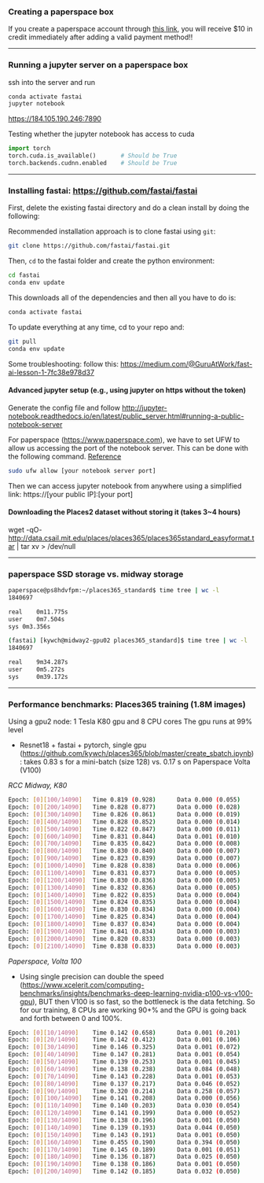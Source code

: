 ### Creating a paperspace box

If you create a paperspace account through [this link](https://www.paperspace.com/&R=UBZSZHP), you will receive $10 in credit immediately after adding a valid payment method!!

---

### Running a jupyter server on a paperspace box
ssh into the server and run
```sh
conda activate fastai
jupyter notebook
```

https://184.105.190.246:7890 

Testing whether the jupyter notebook has access to cuda
```python
import torch
torch.cuda.is_available()       # Should be True
torch.backends.cudnn.enabled    # Should be True
```

---

### Installing fastai: https://github.com/fastai/fastai

First, delete the existing fastai directory and do a clean install by doing the following:

Recommended installation approach is to clone fastai using `git`:

```sh
git clone https://github.com/fastai/fastai.git
```
Then, `cd` to the fastai folder and create the python environment:

```sh
cd fastai
conda env update
```
This downloads all of the dependencies and then all you have to do is:

```sh
conda activate fastai
```

To update everything at any time, cd to your repo and:

```sh
git pull
conda env update
```

Some troubleshooting: follow this: https://medium.com/@GuruAtWork/fast-ai-lesson-1-7fc38e978d37

#### Advanced jupyter setup (e.g., using jupyter on https without the token)
Generate the config file and follow http://jupyter-notebook.readthedocs.io/en/latest/public_server.html#running-a-public-notebook-server

For paperspace (https://www.paperspace.com), we have to set UFW to allow us accessing the port of the notebook server. This can be done with the following command. [Reference](https://by-the-water.github.io/posts/2017/05/16/setting-up-a-jupyter-notebook-server-on-paperspace.html) 
```sh
sudo ufw allow [your notebook server port]
```
Then we can access jupyter notebook from anywhere using a simplified link: https://[your public IP]:[your port] 

#### Downloading the Places2 dataset without storing it (takes 3~4 hours)
wget -qO- http://data.csail.mit.edu/places/places365/places365standard_easyformat.tar | tar xv > /dev/null

---
### paperspace SSD storage vs. midway storage
```sh
paperspace@ps8hdvfpm:~/places365_standard$ time tree | wc -l
1840697

real	0m11.775s
user	0m7.504s
sys	0m3.356s
```

```sh
(fastai) [kywch@midway2-gpu02 places365_standard]$ time tree | wc -l
1840697

real    9m34.287s
user    0m5.272s
sys     0m39.172s
```


---
### Performance benchmarks: Places365 training (1.8M images)
Using a gpu2 node: 1 Tesla K80 gpu and 8 CPU cores
The gpu runs at 99% level

* Resnet18 + fastai + pytorch, single gpu (https://github.com/kywch/places365/blob/master/create_sbatch.ipynb): takes 0.83 s for a mini-batch (size 128) vs. 0.17 s on Paperspace Volta (V100)

*RCC Midway, K80*
```sh
Epoch: [0][100/14090]   Time 0.819 (0.928)      Data 0.000 (0.055)      Loss 5.6399 (6.0588)    Prec@1 0.781 (0.897)    Prec@5 7.812 (3.759)
Epoch: [0][200/14090]   Time 0.828 (0.877)      Data 0.000 (0.028)      Loss 5.4151 (5.8309)    Prec@1 0.781 (1.279)    Prec@5 8.594 (5.259)
Epoch: [0][300/14090]   Time 0.826 (0.861)      Data 0.000 (0.019)      Loss 5.3681 (5.6859)    Prec@1 2.344 (1.695)    Prec@5 3.906 (6.582)
Epoch: [0][400/14090]   Time 0.828 (0.852)      Data 0.000 (0.014)      Loss 5.0056 (5.5697)    Prec@1 6.250 (2.094)    Prec@5 14.062 (7.828)
Epoch: [0][500/14090]   Time 0.822 (0.847)      Data 0.000 (0.011)      Loss 5.0762 (5.4800)    Prec@1 3.125 (2.444)    Prec@5 10.156 (8.960)
Epoch: [0][600/14090]   Time 0.831 (0.844)      Data 0.001 (0.010)      Loss 4.9700 (5.4014)    Prec@1 3.906 (2.771)    Prec@5 13.281 (9.991)
Epoch: [0][700/14090]   Time 0.835 (0.842)      Data 0.000 (0.008)      Loss 4.8096 (5.3281)    Prec@1 7.812 (3.102)    Prec@5 17.969 (11.014)
Epoch: [0][800/14090]   Time 0.830 (0.840)      Data 0.000 (0.007)      Loss 4.5088 (5.2656)    Prec@1 10.156 (3.435)   Prec@5 25.781 (11.999)
Epoch: [0][900/14090]   Time 0.823 (0.839)      Data 0.000 (0.007)      Loss 4.7752 (5.2078)    Prec@1 7.031 (3.755)    Prec@5 18.750 (12.878)
Epoch: [0][1000/14090]  Time 0.828 (0.838)      Data 0.000 (0.006)      Loss 4.5860 (5.1541)    Prec@1 9.375 (4.119)    Prec@5 25.000 (13.813)
Epoch: [0][1100/14090]  Time 0.831 (0.837)      Data 0.000 (0.005)      Loss 4.5316 (5.1061)    Prec@1 5.469 (4.439)    Prec@5 21.094 (14.719)
Epoch: [0][1200/14090]  Time 0.830 (0.836)      Data 0.000 (0.005)      Loss 4.4343 (5.0614)    Prec@1 11.719 (4.756)   Prec@5 32.031 (15.520)
Epoch: [0][1300/14090]  Time 0.832 (0.836)      Data 0.000 (0.005)      Loss 4.4053 (5.0212)    Prec@1 7.812 (5.066)    Prec@5 24.219 (16.262)
Epoch: [0][1400/14090]  Time 0.822 (0.835)      Data 0.000 (0.004)      Loss 4.5136 (4.9809)    Prec@1 10.938 (5.361)   Prec@5 26.562 (17.019)
Epoch: [0][1500/14090]  Time 0.824 (0.835)      Data 0.000 (0.004)      Loss 4.3716 (4.9420)    Prec@1 11.719 (5.668)   Prec@5 28.125 (17.733)
Epoch: [0][1600/14090]  Time 0.830 (0.834)      Data 0.000 (0.004)      Loss 4.3123 (4.9083)    Prec@1 7.812 (5.906)    Prec@5 29.688 (18.389)
Epoch: [0][1700/14090]  Time 0.825 (0.834)      Data 0.000 (0.004)      Loss 4.4168 (4.8716)    Prec@1 9.375 (6.198)    Prec@5 26.562 (19.091)
Epoch: [0][1800/14090]  Time 0.837 (0.834)      Data 0.000 (0.004)      Loss 4.3819 (4.8382)    Prec@1 10.938 (6.459)   Prec@5 25.781 (19.733)
Epoch: [0][1900/14090]  Time 0.841 (0.834)      Data 0.000 (0.003)      Loss 4.0898 (4.8086)    Prec@1 12.500 (6.711)   Prec@5 34.375 (20.328)
Epoch: [0][2000/14090]  Time 0.820 (0.833)      Data 0.000 (0.003)      Loss 3.8935 (4.7786)    Prec@1 17.188 (6.997)   Prec@5 41.406 (20.930)
Epoch: [0][2100/14090]  Time 0.838 (0.833)      Data 0.000 (0.003)      Loss 4.0312 (4.7496)    Prec@1 13.281 (7.240)   Prec@5 33.594 (21.508)
```

*Paperspace, Volta 100*
* Using single precision can double the speed (https://www.xcelerit.com/computing-benchmarks/insights/benchmarks-deep-learning-nvidia-p100-vs-v100-gpu), BUT then V100 is so fast, so the bottleneck is the data fetching. So for our training, 8 CPUs are working 90+% and the GPU is going back and forth between 0 and 100%. 
```sh
Epoch: [0][10/14090]    Time 0.142 (0.658)      Data 0.001 (0.201)      Loss 6.5146 (6.8311)    Prec@1 0.000 (0.284)      Prec@5 0.000 (0.994)
Epoch: [0][20/14090]    Time 0.142 (0.412)      Data 0.001 (0.106)      Loss 6.1472 (6.6016)    Prec@1 0.000 (0.298)      Prec@5 3.906 (1.711)
Epoch: [0][30/14090]    Time 0.146 (0.325)      Data 0.001 (0.072)      Loss 6.1444 (6.4577)    Prec@1 1.562 (0.378)      Prec@5 4.688 (1.890)
Epoch: [0][40/14090]    Time 0.147 (0.281)      Data 0.001 (0.054)      Loss 6.1019 (6.3633)    Prec@1 0.000 (0.476)      Prec@5 3.125 (2.001)
Epoch: [0][50/14090]    Time 0.139 (0.253)      Data 0.001 (0.045)      Loss 5.9633 (6.2962)    Prec@1 0.000 (0.444)      Prec@5 1.562 (2.068)
Epoch: [0][60/14090]    Time 0.138 (0.238)      Data 0.084 (0.048)      Loss 5.8989 (6.2316)    Prec@1 1.562 (0.487)      Prec@5 3.125 (2.331)
Epoch: [0][70/14090]    Time 0.143 (0.228)      Data 0.001 (0.053)      Loss 5.8209 (6.1810)    Prec@1 0.781 (0.583)      Prec@5 3.125 (2.487)
Epoch: [0][80/14090]    Time 0.137 (0.217)      Data 0.046 (0.052)      Loss 5.7792 (6.1311)    Prec@1 2.344 (0.781)      Prec@5 2.344 (2.865)
Epoch: [0][90/14090]    Time 0.320 (0.214)      Data 0.258 (0.057)      Loss 5.6345 (6.0933)    Prec@1 2.344 (0.850)      Prec@5 6.250 (3.091)
Epoch: [0][100/14090]   Time 0.141 (0.208)      Data 0.000 (0.056)      Loss 5.6495 (6.0600)    Prec@1 1.562 (0.866)      Prec@5 6.250 (3.210)
Epoch: [0][110/14090]   Time 0.140 (0.203)      Data 0.030 (0.054)      Loss 5.7711 (6.0286)    Prec@1 0.781 (0.950)      Prec@5 7.812 (3.519)
Epoch: [0][120/14090]   Time 0.141 (0.199)      Data 0.000 (0.052)      Loss 5.5604 (6.0007)    Prec@1 0.781 (0.981)      Prec@5 7.031 (3.796)
Epoch: [0][130/14090]   Time 0.138 (0.196)      Data 0.001 (0.050)      Loss 5.5680 (5.9755)    Prec@1 2.344 (1.026)      Prec@5 10.156 (3.984)
Epoch: [0][140/14090]   Time 0.139 (0.193)      Data 0.044 (0.050)      Loss 5.7192 (5.9511)    Prec@1 0.000 (1.053)      Prec@5 7.812 (4.167)
Epoch: [0][150/14090]   Time 0.143 (0.191)      Data 0.001 (0.050)      Loss 5.6044 (5.9285)    Prec@1 0.781 (1.076)      Prec@5 7.031 (4.377)
Epoch: [0][160/14090]   Time 0.455 (0.190)      Data 0.394 (0.050)      Loss 5.5062 (5.9084)    Prec@1 0.000 (1.097)      Prec@5 5.469 (4.508)
Epoch: [0][170/14090]   Time 0.145 (0.189)      Data 0.001 (0.051)      Loss 5.5245 (5.8864)    Prec@1 0.000 (1.124)      Prec@5 9.375 (4.665)
Epoch: [0][180/14090]   Time 0.136 (0.187)      Data 0.025 (0.050)      Loss 5.4950 (5.8662)    Prec@1 3.125 (1.148)      Prec@5 8.594 (4.834)
Epoch: [0][190/14090]   Time 0.138 (0.186)      Data 0.001 (0.050)      Loss 5.4719 (5.8479)    Prec@1 0.781 (1.162)      Prec@5 3.906 (4.941)
Epoch: [0][200/14090]   Time 0.142 (0.185)      Data 0.032 (0.050)      Loss 5.3288 (5.8316)    Prec@1 4.688 (1.178)      Prec@5 11.719 (5.041)
```





